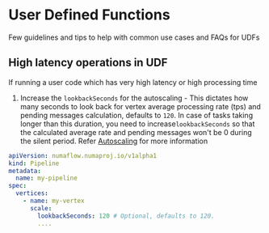 # User Defined Functions

Few guidelines and tips to help with common use cases and FAQs for UDFs

## High latency operations in UDF

If running a user code which has very high latency or high processing time

1. Increase the `lookbackSeconds` for the autoscaling - This dictates how many seconds to look back for vertex average 
processing rate (tps) and pending messages calculation, defaults to `120`. In case of tasks taking longer than 
this duration, you need to increase`lookbackSeconds` so that the calculated average rate and pending messages won't 
be 0 during the silent period. Refer [Autoscaling](../../user-guide/reference/autoscaling.md) for more information  
```yaml
apiVersion: numaflow.numaproj.io/v1alpha1
kind: Pipeline
metadata:
  name: my-pipeline
spec:
  vertices:
    - name: my-vertex
      scale:
        lookbackSeconds: 120 # Optional, defaults to 120.
        ....
```

